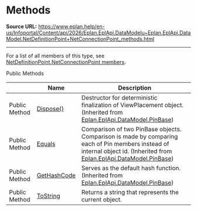 # Methods

**Source URL:** https://www.eplan.help/en-us/Infoportal/Content/api/2026/Eplan.EplApi.DataModelu~Eplan.EplApi.DataModel.NetDefinitionPoint+NetConnectionPoint_methods.html

---

For a list of all members of this type, see [NetDefinitionPoint.NetConnectionPoint members](Eplan.EplApi.DataModelu~Eplan.EplApi.DataModel.NetDefinitionPoint+NetConnectionPoint_members.html).

Public Methods

|  | Name | Description |
| --- | --- | --- |
| Public Method | [Dispose()](Eplan.EplApi.DataModelu~Eplan.EplApi.DataModel.PinBase~Dispose().html) | Destructor for deterministic finalization of ViewPlacement object. (Inherited from [Eplan.EplApi.DataModel.PinBase](Eplan.EplApi.DataModelu~Eplan.EplApi.DataModel.PinBase.html)) |
| Public Method | [Equals](Eplan.EplApi.DataModelu~Eplan.EplApi.DataModel.PinBase~Equals.html) | Comparison of two PinBase objects. Comparison is made by comparing each of Pin members instead of internal object id. (Inherited from [Eplan.EplApi.DataModel.PinBase](Eplan.EplApi.DataModelu~Eplan.EplApi.DataModel.PinBase.html)) |
| Public Method | [GetHashCode](Eplan.EplApi.DataModelu~Eplan.EplApi.DataModel.PinBase~GetHashCode.html) | Serves as the default hash function. (Inherited from [Eplan.EplApi.DataModel.PinBase](Eplan.EplApi.DataModelu~Eplan.EplApi.DataModel.PinBase.html)) |
| Public Method | [ToString](Eplan.EplApi.DataModelu~Eplan.EplApi.DataModel.NetDefinitionPoint+NetConnectionPoint~ToString.html) | Returns a string that represents the current object. |


